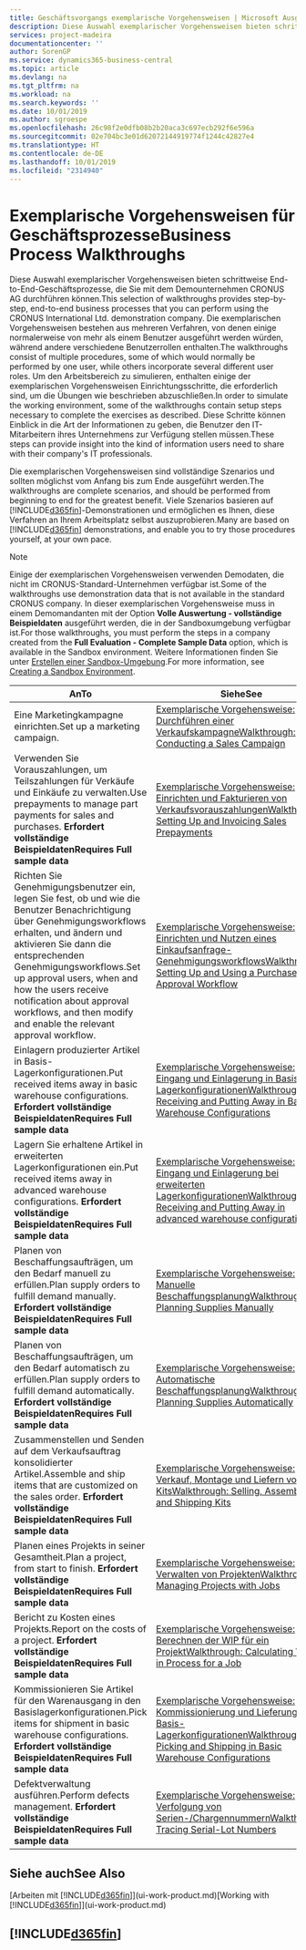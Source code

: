 ```yaml
---
title: Geschäftsvorgangs exemplarische Vorgehensweisen | Microsoft Ausgleich.
description: Diese Auswahl exemplarischer Vorgehensweisen bieten schrittweise End-to-End-Geschäftsprozesse, die Sie mit dem Demounternehmen CRONUS AG durchführen können. Die exemplarischen Vorgehensweisen bestehen aus mehreren Verfahren, von denen einige normalerweise von mehr als einem Benutzer ausgeführt werden würden, während andere verschiedene Benutzerrollen enthalten. Um den Arbeitsbereich zu simulieren, enthalten einige der exemplarischen Vorgehensweisen Einrichtungsschritte, die erforderlich sind, um die Übungen wie beschrieben abzuschließen. Diese Schritte können Einblick in die Art der Informationen zu geben, die Benutzer den IT-Mitarbeitern ihres Unternehmens zur Verfügung stellen müssen.
services: project-madeira
documentationcenter: ''
author: SorenGP
ms.service: dynamics365-business-central
ms.topic: article
ms.devlang: na
ms.tgt_pltfrm: na
ms.workload: na
ms.search.keywords: ''
ms.date: 10/01/2019
ms.author: sgroespe
ms.openlocfilehash: 26c98f2e0dfb08b2b20aca3c697ecb292f6e596a
ms.sourcegitcommit: 02e704bc3e01d62072144919774f1244c42827e4
ms.translationtype: HT
ms.contentlocale: de-DE
ms.lasthandoff: 10/01/2019
ms.locfileid: "2314940"
---
```

# <a name="business-process-walkthroughs"></a><span data-ttu-id="15f2a-106">Exemplarische Vorgehensweisen für Geschäftsprozesse</span><span class="sxs-lookup"><span data-stu-id="15f2a-106">Business Process Walkthroughs</span></span>
<span data-ttu-id="15f2a-107">Diese Auswahl exemplarischer Vorgehensweisen bieten schrittweise End-to-End-Geschäftsprozesse, die Sie mit dem Demounternehmen CRONUS AG durchführen können.</span><span class="sxs-lookup"><span data-stu-id="15f2a-107">This selection of walkthroughs provides step-by-step, end-to-end business processes that you can perform using the CRONUS International Ltd. demonstration company.</span></span> <span data-ttu-id="15f2a-108">Die exemplarischen Vorgehensweisen bestehen aus mehreren Verfahren, von denen einige normalerweise von mehr als einem Benutzer ausgeführt werden würden, während andere verschiedene Benutzerrollen enthalten.</span><span class="sxs-lookup"><span data-stu-id="15f2a-108">The walkthroughs consist of multiple procedures, some of which would normally be performed by one user, while others incorporate several different user roles.</span></span> <span data-ttu-id="15f2a-109">Um den Arbeitsbereich zu simulieren, enthalten einige der exemplarischen Vorgehensweisen Einrichtungsschritte, die erforderlich sind, um die Übungen wie beschrieben abzuschließen.</span><span class="sxs-lookup"><span data-stu-id="15f2a-109">In order to simulate the working environment, some of the walkthroughs contain setup steps necessary to complete the exercises as described.</span></span> <span data-ttu-id="15f2a-110">Diese Schritte können Einblick in die Art der Informationen zu geben, die Benutzer den IT-Mitarbeitern ihres Unternehmens zur Verfügung stellen müssen.</span><span class="sxs-lookup"><span data-stu-id="15f2a-110">These steps can provide insight into the kind of information users need to share with their company's IT professionals.</span></span>  

 <span data-ttu-id="15f2a-111">Die exemplarischen Vorgehensweisen sind vollständige Szenarios und sollten möglichst vom Anfang bis zum Ende ausgeführt werden.</span><span class="sxs-lookup"><span data-stu-id="15f2a-111">The walkthroughs are complete scenarios, and should be performed from beginning to end for the greatest benefit.</span></span> <span data-ttu-id="15f2a-112">Viele Szenarios basieren auf [!INCLUDE[d365fin](includes/d365fin_md.md)]-Demonstrationen und ermöglichen es Ihnen, diese Verfahren an Ihrem Arbeitsplatz selbst auszuprobieren.</span><span class="sxs-lookup"><span data-stu-id="15f2a-112">Many are based on [!INCLUDE[d365fin](includes/d365fin_md.md)] demonstrations, and enable you to try those procedures yourself, at your own pace.</span></span>  

> [!NOTE]
> <span data-ttu-id="15f2a-113">Einige der exemplarischen Vorgehensweisen verwenden Demodaten, die nicht im CRONUS-Standard-Unternehmen verfügbar ist.</span><span class="sxs-lookup"><span data-stu-id="15f2a-113">Some of the walkthroughs use demonstration data that is not available in the standard CRONUS company.</span></span> <span data-ttu-id="15f2a-114">In dieser exemplarischen Vorgehensweise muss in einem Demomandanten mit der Option **Volle Auswertung - vollständige Beispieldaten** ausgeführt werden, die in der Sandboxumgebung verfügbar ist.</span><span class="sxs-lookup"><span data-stu-id="15f2a-114">For those walkthroughs, you must perform the steps in a company created from the **Full Evaluation - Complete Sample Data** option, which is available in the Sandbox environment.</span></span> <span data-ttu-id="15f2a-115">Weitere Informationen finden Sie unter [Erstellen einer Sandbox-Umgebung](across-how-create-sandbox-environment.md).</span><span class="sxs-lookup"><span data-stu-id="15f2a-115">For more information, see [Creating a Sandbox Environment](across-how-create-sandbox-environment.md).</span></span>

|<span data-ttu-id="15f2a-116">An</span><span class="sxs-lookup"><span data-stu-id="15f2a-116">To</span></span>|<span data-ttu-id="15f2a-117">Siehe</span><span class="sxs-lookup"><span data-stu-id="15f2a-117">See</span></span>|  
|--------|---------|  
|<span data-ttu-id="15f2a-118">Eine Marketingkampagne einrichten.</span><span class="sxs-lookup"><span data-stu-id="15f2a-118">Set up a marketing campaign.</span></span>|[<span data-ttu-id="15f2a-119">Exemplarische Vorgehensweise: Durchführen einer Verkaufskampagne</span><span class="sxs-lookup"><span data-stu-id="15f2a-119">Walkthrough: Conducting a Sales Campaign</span></span>](walkthrough-conducting-a-sales-campaign.md)|  
|<span data-ttu-id="15f2a-120">Verwenden Sie Vorauszahlungen, um Teilszahlungen für Verkäufe und Einkäufe zu verwalten.</span><span class="sxs-lookup"><span data-stu-id="15f2a-120">Use prepayments to manage part payments for sales and purchases.</span></span> <span data-ttu-id="15f2a-121">**Erfordert vollständige Beispieldaten**</span><span class="sxs-lookup"><span data-stu-id="15f2a-121">**Requires Full sample data**</span></span> |[<span data-ttu-id="15f2a-122">Exemplarische Vorgehensweise: Einrichten und Fakturieren von Verkaufsvorauszahlungen</span><span class="sxs-lookup"><span data-stu-id="15f2a-122">Walkthrough: Setting Up and Invoicing Sales Prepayments</span></span>](walkthrough-setting-up-and-invoicing-sales-prepayments.md)|  
|<span data-ttu-id="15f2a-123">Richten Sie Genehmigungsbenutzer ein, legen Sie fest, ob und wie die Benutzer Benachrichtigung über Genehmigungsworkflows erhalten, und ändern und aktivieren Sie dann die entsprechenden Genehmigungsworkflows.</span><span class="sxs-lookup"><span data-stu-id="15f2a-123">Set up approval users, when and how the users receive notification about approval workflows, and then modify and enable the relevant approval workflow.</span></span>|[<span data-ttu-id="15f2a-124">Exemplarische Vorgehensweise: Einrichten und Nutzen eines Einkaufsanfrage-Genehmigungsworkflows</span><span class="sxs-lookup"><span data-stu-id="15f2a-124">Walkthrough: Setting Up and Using a Purchase Approval Workflow</span></span>](walkthrough-setting-up-and-using-a-purchase-approval-workflow.md)|  
|<span data-ttu-id="15f2a-125">Einlagern produzierter Artikel in Basis-Lagerkonfigurationen.</span><span class="sxs-lookup"><span data-stu-id="15f2a-125">Put received items away in basic warehouse configurations.</span></span> <span data-ttu-id="15f2a-126">**Erfordert vollständige Beispieldaten**</span><span class="sxs-lookup"><span data-stu-id="15f2a-126">**Requires Full sample data**</span></span>|[<span data-ttu-id="15f2a-127">Exemplarische Vorgehensweise: Eingang und Einlagerung in Basis-Lagerkonfigurationen</span><span class="sxs-lookup"><span data-stu-id="15f2a-127">Walkthrough: Receiving and Putting Away in Basic Warehouse Configurations</span></span>](walkthrough-receiving-and-putting-away-in-basic-warehousing.md)|  
|<span data-ttu-id="15f2a-128">Lagern Sie erhaltene Artikel in erweiterten Lagerkonfigurationen ein.</span><span class="sxs-lookup"><span data-stu-id="15f2a-128">Put received items away in advanced warehouse configurations.</span></span> <span data-ttu-id="15f2a-129">**Erfordert vollständige Beispieldaten**</span><span class="sxs-lookup"><span data-stu-id="15f2a-129">**Requires Full sample data**</span></span>|[<span data-ttu-id="15f2a-130">Exemplarische Vorgehensweise: Eingang und Einlagerung bei erweiterten Lagerkonfigurationen</span><span class="sxs-lookup"><span data-stu-id="15f2a-130">Walkthrough: Receiving and Putting Away in advanced warehouse configurations</span></span>](walkthrough-receiving-and-putting-away-in-advanced-warehousing.md)|  
|<span data-ttu-id="15f2a-131">Planen von Beschaffungsaufträgen, um den Bedarf manuell zu erfüllen.</span><span class="sxs-lookup"><span data-stu-id="15f2a-131">Plan supply orders to fulfill demand manually.</span></span> <span data-ttu-id="15f2a-132">**Erfordert vollständige Beispieldaten**</span><span class="sxs-lookup"><span data-stu-id="15f2a-132">**Requires Full sample data**</span></span>|[<span data-ttu-id="15f2a-133">Exemplarische Vorgehensweise: Manuelle Beschaffungsplanung</span><span class="sxs-lookup"><span data-stu-id="15f2a-133">Walkthrough: Planning Supplies Manually</span></span>](walkthrough-planning-supplies-manually.md)|  
|<span data-ttu-id="15f2a-134">Planen von Beschaffungsaufträgen, um den Bedarf automatisch zu erfüllen.</span><span class="sxs-lookup"><span data-stu-id="15f2a-134">Plan supply orders to fulfill demand automatically.</span></span> <span data-ttu-id="15f2a-135">**Erfordert vollständige Beispieldaten**</span><span class="sxs-lookup"><span data-stu-id="15f2a-135">**Requires Full sample data**</span></span>|[<span data-ttu-id="15f2a-136">Exemplarische Vorgehensweise: Automatische Beschaffungsplanung</span><span class="sxs-lookup"><span data-stu-id="15f2a-136">Walkthrough: Planning Supplies Automatically</span></span>](walkthrough-planning-supplies-automatically.md)|  
|<span data-ttu-id="15f2a-137">Zusammenstellen und Senden auf dem Verkaufsauftrag konsolidierter Artikel.</span><span class="sxs-lookup"><span data-stu-id="15f2a-137">Assemble and ship items that are customized on the sales order.</span></span> <span data-ttu-id="15f2a-138">**Erfordert vollständige Beispieldaten**</span><span class="sxs-lookup"><span data-stu-id="15f2a-138">**Requires Full sample data**</span></span>|[<span data-ttu-id="15f2a-139">Exemplarische Vorgehensweise: Verkauf, Montage und Liefern von Kits</span><span class="sxs-lookup"><span data-stu-id="15f2a-139">Walkthrough: Selling, Assembling, and Shipping Kits</span></span>](walkthrough-selling-assembling-and-shipping-kits.md)|  
|<span data-ttu-id="15f2a-140">Planen eines Projekts in seiner Gesamtheit.</span><span class="sxs-lookup"><span data-stu-id="15f2a-140">Plan a project, from start to finish.</span></span> <span data-ttu-id="15f2a-141">**Erfordert vollständige Beispieldaten**</span><span class="sxs-lookup"><span data-stu-id="15f2a-141">**Requires Full sample data**</span></span>|[<span data-ttu-id="15f2a-142">Exemplarische Vorgehensweise: Verwalten von Projekten</span><span class="sxs-lookup"><span data-stu-id="15f2a-142">Walkthrough: Managing Projects with Jobs</span></span>](walkthrough-managing-projects-with-jobs.md)|  
|<span data-ttu-id="15f2a-143">Bericht zu Kosten eines Projekts.</span><span class="sxs-lookup"><span data-stu-id="15f2a-143">Report on the costs of a project.</span></span> <span data-ttu-id="15f2a-144">**Erfordert vollständige Beispieldaten**</span><span class="sxs-lookup"><span data-stu-id="15f2a-144">**Requires Full sample data**</span></span>|[<span data-ttu-id="15f2a-145">Exemplarische Vorgehensweise: Berechnen der WIP für ein Projekt</span><span class="sxs-lookup"><span data-stu-id="15f2a-145">Walkthrough: Calculating Work in Process for a Job</span></span>](walkthrough-calculating-work-in-process-for-a-job.md)|  
|<span data-ttu-id="15f2a-146">Kommissionieren Sie Artikel für den Warenausgang in den Basislagerkonfigurationen.</span><span class="sxs-lookup"><span data-stu-id="15f2a-146">Pick items for shipment in basic warehouse configurations.</span></span> <span data-ttu-id="15f2a-147">**Erfordert vollständige Beispieldaten**</span><span class="sxs-lookup"><span data-stu-id="15f2a-147">**Requires Full sample data**</span></span>|[<span data-ttu-id="15f2a-148">Exemplarische Vorgehensweise: Kommissionierung und Lieferung in Basis-Lagerkonfigurationen</span><span class="sxs-lookup"><span data-stu-id="15f2a-148">Walkthrough: Picking and Shipping in Basic Warehouse Configurations</span></span>](walkthrough-picking-and-shipping-in-basic-warehousing.md)|  
|<span data-ttu-id="15f2a-149">Defektverwaltung ausführen.</span><span class="sxs-lookup"><span data-stu-id="15f2a-149">Perform defects management.</span></span> <span data-ttu-id="15f2a-150">**Erfordert vollständige Beispieldaten**</span><span class="sxs-lookup"><span data-stu-id="15f2a-150">**Requires Full sample data**</span></span>|[<span data-ttu-id="15f2a-151">Exemplarische Vorgehensweise: Verfolgung von Serien-/Chargennummern</span><span class="sxs-lookup"><span data-stu-id="15f2a-151">Walkthrough: Tracing Serial-Lot Numbers</span></span>](walkthrough-tracing-serial-lot-numbers.md)|  

## <a name="see-also"></a><span data-ttu-id="15f2a-152">Siehe auch</span><span class="sxs-lookup"><span data-stu-id="15f2a-152">See Also</span></span>
<span data-ttu-id="15f2a-153">[Arbeiten mit [!INCLUDE[d365fin](includes/d365fin_md.md)]](ui-work-product.md)</span><span class="sxs-lookup"><span data-stu-id="15f2a-153">[Working with [!INCLUDE[d365fin](includes/d365fin_md.md)]](ui-work-product.md)</span></span>  

## [!INCLUDE[d365fin](includes/free_trial_md.md)]  
